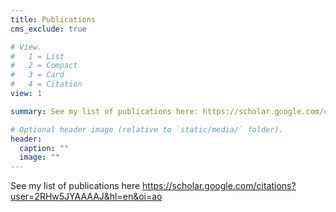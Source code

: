 ```yaml
---
title: Publications
cms_exclude: true

# View.
#   1 = List
#   2 = Compact
#   3 = Card
#   4 = Citation
view: 1

summary: See my list of publications here: https://scholar.google.com/citations?user=2RHw5JYAAAAJ&hl=en&oi=ao

# Optional header image (relative to `static/media/` folder).
header:
  caption: ""
  image: ""
---
```


See my list of publications here https://scholar.google.com/citations?user=2RHw5JYAAAAJ&hl=en&oi=ao

